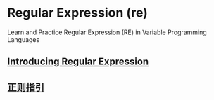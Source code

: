 # Regular Expression (re)

Learn and Practice Regular Expression (RE) in Variable Programming Languages

## [Introducing Regular Expression](/Introducing_RE/README.md)

## [正则指引](/RE_Another_Intro/README.md)